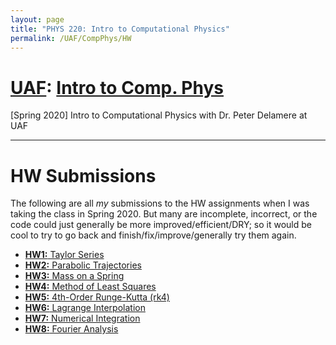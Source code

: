 ```yaml
---
layout: page
title: "PHYS 220: Intro to Computational Physics"
permalink: /UAF/CompPhys/HW
---
```


# [UAF](../../UAF.md): [Intro to Comp. Phys](CompPhys.md)
[Spring 2020] Intro to Computational Physics with Dr. Peter Delamere at UAF

---

# HW Submissions

The following are all *my* submissions to the HW assignments when I was taking the class in Spring 2020. But many are incomplete, incorrect, or the code could just generally be more improved/efficient/DRY; so it would be cool to try to go back and finish/fix/improve/generally try them again.

- [**HW1:** Taylor Series](HW/HW1.html)
- [**HW2:** Parabolic Trajectories](HW/HW2.html)
- [**HW3:** Mass on a Spring](HW/HW3.html)
- [**HW4:** Method of Least Squares](HW/HW4.html)
- [**HW5:** 4th-Order Runge-Kutta (rk4)](HW/HW5.html)
- [**HW6:** Lagrange Interpolation](HW/HW6.html)
- [**HW7:** Numerical Integration](HW/HW7.html)
- [**HW8:** Fourier Analysis](HW/HW8.html)